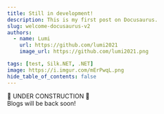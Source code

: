```yaml
---
title: Still in development!
description: This is my first post on Docusaurus.
slug: welcome-docusaurus-v2
authors:
  - name: Lumi
    url: https://github.com/lumi2021
    image_url: https://github.com/lumi2021.png

tags: [test, Silk.NET, .NET]
image: https://i.imgur.com/mErPwqL.png
hide_table_of_contents: false
---
```


🚧 UNDER CONSTRUCTION 🚧 \
Blogs will be back soon!

<!-- truncate -->
